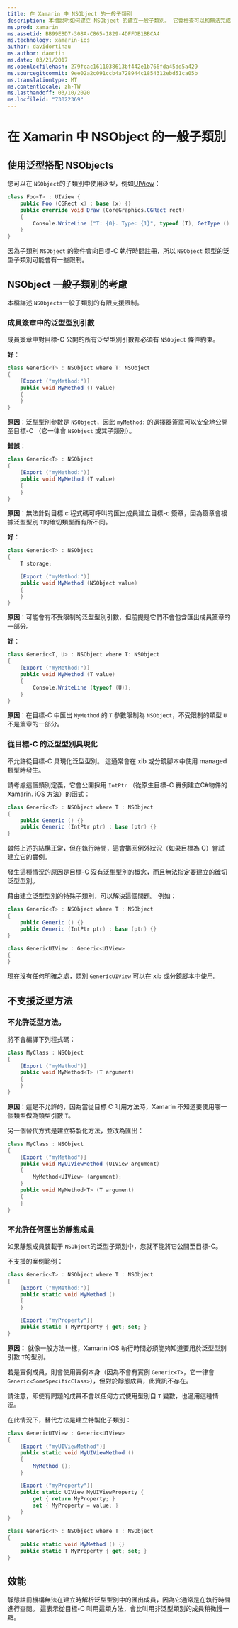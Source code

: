 ```yaml
---
title: 在 Xamarin 中 NSObject 的一般子類別
description: 本檔說明如何建立 NSObject 的建立一般子類別。 它會檢查可以和無法完成的作業、討論靜態註冊機構，並查看效能。
ms.prod: xamarin
ms.assetid: BB99EBD7-308A-C865-1829-4DFFDB1BBCA4
ms.technology: xamarin-ios
author: davidortinau
ms.author: daortin
ms.date: 03/21/2017
ms.openlocfilehash: 279fcac1611038613bf442e1b766fda45dd5a429
ms.sourcegitcommit: 9ee02a2c091ccb4a728944c1854312ebd51ca05b
ms.translationtype: MT
ms.contentlocale: zh-TW
ms.lasthandoff: 03/10/2020
ms.locfileid: "73022369"
---
```

# <a name="generic-subclasses-of-nsobject-in-xamarinios"></a>在 Xamarin 中 NSObject 的一般子類別

## <a name="using-generics-with-nsobjects"></a>使用泛型搭配 NSObjects

您可以在 `NSObject`的子類別中使用泛型，例如[UIView](xref:UIKit.UIView)：

```csharp
class Foo<T> : UIView {
    public Foo (CGRect x) : base (x) {}
    public override void Draw (CoreGraphics.CGRect rect)
    {
        Console.WriteLine ("T: {0}. Type: {1}", typeof (T), GetType ().Name);
    }
}
```

因為子類別 `NSObject` 的物件會向目標-C 執行時間註冊，所以 `NSObject` 類型的泛型子類別可能會有一些限制。

## <a name="considerations-for-generic-subclasses-of-nsobject"></a>NSObject 一般子類別的考慮

本檔詳述 `NSObjects`一般子類別的有限支援限制。

### <a name="generic-type-arguments-in-member-signatures"></a>成員簽章中的泛型型別引數

成員簽章中對目標-C 公開的所有泛型型別引數都必須有 `NSObject` 條件約束。

**好**：

```csharp
class Generic<T> : NSObject where T: NSObject
{
    [Export ("myMethod:")]
    public void MyMethod (T value)
    {
    }
}
```

**原因**：泛型型別參數是 `NSObject`，因此 `myMethod:` 的選擇器簽章可以安全地公開至目標-C （它一律會 `NSObject` 或其子類別）。

**錯誤**：

```csharp
class Generic<T> : NSObject
{
    [Export ("myMethod:")]
    public void MyMethod (T value)
    {
    }
}
```

**原因**：無法針對目標 c 程式碼可呼叫的匯出成員建立目標-c 簽章，因為簽章會根據泛型型別 `T`的確切類型而有所不同。

**好**：

```csharp
class Generic<T> : NSObject
{
    T storage;

    [Export ("myMethod:")]
    public void MyMethod (NSObject value)
    {
    }
}
```

**原因**：可能會有不受限制的泛型型別引數，但前提是它們不會包含匯出成員簽章的一部分。

**好**：

```csharp
class Generic<T, U> : NSObject where T: NSObject
{
    [Export ("myMethod:")]
    public void MyMethod (T value)
    {
        Console.WriteLine (typeof (U));
    }
}
```

**原因**：在目標-C 中匯出 `MyMethod` 的 `T` 參數限制為 `NSObject`，不受限制的類型 `U` 不是簽章的一部分。

### <a name="instantiations-of-generic-types-from-objective-c"></a>從目標-C 的泛型型別具現化

不允許從目標-C 具現化泛型型別。 這通常會在 xib 或分鏡腳本中使用 managed 類型時發生。

請考慮這個類別定義，它會公開採用 `IntPtr` （從原生目標-C 實例建立C#物件的 Xamarin. iOS 方法）的函式：

```csharp
class Generic<T> : NSObject where T : NSObject
{
    public Generic () {}
    public Generic (IntPtr ptr) : base (ptr) {}
}
```

雖然上述的結構正常，但在執行時間，這會擲回例外狀況（如果目標為 C）嘗試建立它的實例。

發生這種情況的原因是目標-C 沒有泛型型別的概念，而且無法指定要建立的確切泛型型別。

藉由建立泛型型別的特殊子類別，可以解決這個問題。 例如：

```csharp
class Generic<T> : NSObject where T : NSObject
{
    public Generic () {}
    public Generic (IntPtr ptr) : base (ptr) {}
}

class GenericUIView : Generic<UIView>
{
}
```

現在沒有任何明確之處，類別 `GenericUIView` 可以在 xib 或分鏡腳本中使用。

## <a name="no-support-for-generic-methods"></a>不支援泛型方法

### <a name="generic-methods-are-not-allowed"></a>不允許泛型方法。

將不會編譯下列程式碼：

```csharp
class MyClass : NSObject
{
    [Export ("myMethod")]
    public void MyMethod<T> (T argument)
    {
    }
}
```

**原因**：這是不允許的，因為當從目標 C 叫用方法時，Xamarin 不知道要使用哪一個類型做為類型引數 `T`。

另一個替代方式是建立特製化方法，並改為匯出：

```csharp
class MyClass : NSObject
{
    [Export ("myMethod")]
    public void MyUIViewMethod (UIView argument)
    {
        MyMethod<UIView> (argument);
    }
    public void MyMethod<T> (T argument)
    {
    }
}
```

### <a name="no-exported-static-members-allowed"></a>不允許任何匯出的靜態成員

如果靜態成員裝載于 `NSObject`的泛型子類別中，您就不能將它公開至目標-C。

不支援的案例範例：

```csharp
class Generic<T> : NSObject where T : NSObject
{
    [Export ("myMethod:")]
    public static void MyMethod ()
    {
    }

    [Export ("myProperty")]
    public static T MyProperty { get; set; }
}
```

**原因：** 就像一般方法一樣，Xamarin iOS 執行時間必須能夠知道要用於泛型型別引數 `T`的型別。

若是實例成員，則會使用實例本身（因為不會有實例 `Generic<T>`，它一律會 `Generic<SomeSpecificClass>`），但對於靜態成員，此資訊不存在。

請注意，即使有問題的成員不會以任何方式使用型別自 `T` 變數，也適用這種情況。

在此情況下，替代方法是建立特製化子類別：

```csharp
class GenericUIView : Generic<UIView>
{
    [Export ("myUIViewMethod")]
    public static void MyUIViewMethod ()
    {
        MyMethod ();
    }

    [Export ("myProperty")]
    public static UIView MyUIViewProperty {
        get { return MyProperty; }
        set { MyProperty = value; }
    }
}

class Generic<T> : NSObject where T : NSObject
{
    public static void MyMethod () {}
    public static T MyProperty { get; set; }
}
```

## <a name="performance"></a>效能

靜態註冊機構無法在建立時解析泛型型別中的匯出成員，因為它通常是在執行時間進行查閱。 這表示從目標-C 叫用這類方法，會比叫用非泛型類別的成員稍微慢一點。
